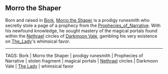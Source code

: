 ## Morro the Shaper

Born and raised in [Bork](../Places/Bork.md), [Morro the Shaper](../People/Morro_Shaper.md) is a prodigy runesmith who secretly stole a page of a prophecy from the [Prophecies_of_Narrative](../Artifacts/Prophecies_of_Narrative.md). With his newfound knowledge, he sought mastery of the magical portals found within the [Nethrael](../Lore/Nethrael.md) circles of [Darkmoon Vale](../Places/Darkmoon_Vale.md), gambling his very existence on [The_Lady](../Gods/The_Lady.md)'s whimsical favor.


---
TAGS: Bork | Morro the Shaper | prodigy runesmith | Prophecies of Narrative | stolen fragment | magical portals | [Nethrael](../Lore/Nethrael.md) circles | Darkmoon Vale | [The Lady](../Gods/The_Lady.md) | whimsical favor

